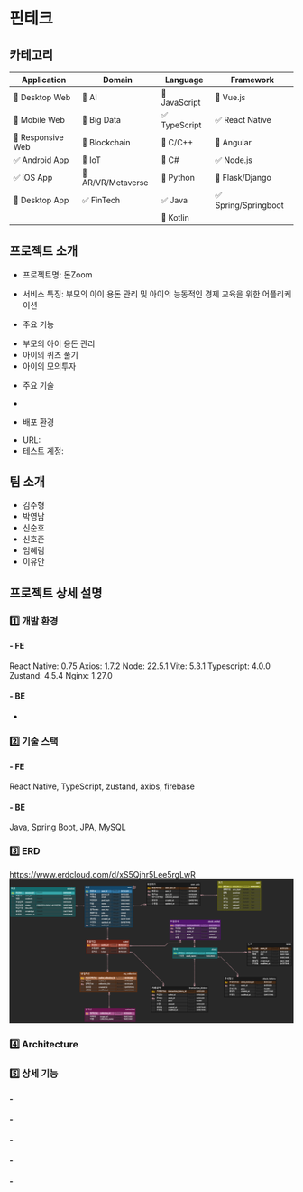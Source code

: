 # 핀테크

## 카테고리

| Application | Domain | Language | Framework |
| ---- | ---- | ---- | ---- |
| :black_square_button: Desktop Web | :black_square_button: AI | :black_square_button: JavaScript | :black_square_button: Vue.js |
| :black_square_button: Mobile Web | :black_square_button: Big Data | ✅ TypeScript | ✅ React Native|
| :black_square_button: Responsive Web | :black_square_button: Blockchain | :black_square_button: C/C++ | :black_square_button: Angular |
| ✅ Android App | :black_square_button: IoT | :black_square_button: C# | ✅ Node.js |
| ✅ iOS App | :black_square_button: AR/VR/Metaverse | :black_square_button: Python | :black_square_button: Flask/Django |
| :black_square_button: Desktop App | ✅ FinTech | ✅ Java | ✅ Spring/Springboot |
| | | :black_square_button: Kotlin | |

<!-- 필수 항목 -->

## 프로젝트 소개

* 프로젝트명: 돈Zoom
* 서비스 특징: 부모의 아이 용돈 관리 및 아이의 능동적인 경제 교육을 위한 어플리케이션

* 주요 기능
- 부모의 아이 용돈 관리
- 아이의 퀴즈 풀기
- 아이의 모의투자
* 주요 기술
- 
* 배포 환경
- URL: 
- 테스트 계정: 

## 팀 소개
* 김주형
* 박영남
* 신순호
* 신호준
* 엄혜림
* 이유안

## 프로젝트 상세 설명
### 1️⃣ 개발 환경
#### - FE
React Native: 0.75
Axios: 1.7.2
Node: 22.5.1
Vite: 5.3.1
Typescript: 4.0.0
Zustand: 4.5.4
Nginx: 1.27.0
#### - BE
- 

### 2️⃣ 기술 스택
#### - FE
React Native, TypeScript, zustand, axios, firebase
#### - BE
Java, Spring Boot, JPA, MySQL

### 3️⃣ ERD
https://www.erdcloud.com/d/xS5Qjhr5Lee5rgLwR
![image.png](./image.png)

### 4️⃣ Architecture


### 5️⃣ 상세 기능
#### - 
#### - 
#### - 
#### - 
#### - 
